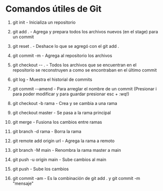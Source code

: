 # Comandos útiles de Git

1. git init                - Inicializa un repositorio
2. git add .               - Agrega y prepara todos los archivos nuevos (en el stage) para un 
                             commit
3. git reset .             - Deshace lo que se agregó con el git add . 
4. git commit -m           - Agrega al repositorio los archivos
5. git checkout -- .       - Todos los archivos que se encuentran en el repositorio se 
                             reconstruyen a como se encontraban en el último commit 
6. git log                 - Muestra el historial de commits
7. git commit --amend      - Para arreglar el nombre de un commit
                          (Presionar i para poder modificar y para guardar presionar esc + :wq!)
8. git checkout -b rama    - Crea y se cambia a una rama
9. git checkout master     - Se pasa a la rama principal
10. git merge               - Fusiona los cambios entre ramas
11. git branch -d rama      - Borra la rama

12. git remote add origin url   -  Agrega la rama a remoto
13. git branch -M main      - Renombra la rama master a main
14. git push -u origin main - Sube cambios al main

15. git push                - Sube los cambios
16. git commit -am          - Es la combinación de git add . y git commit -m "mensaje"

